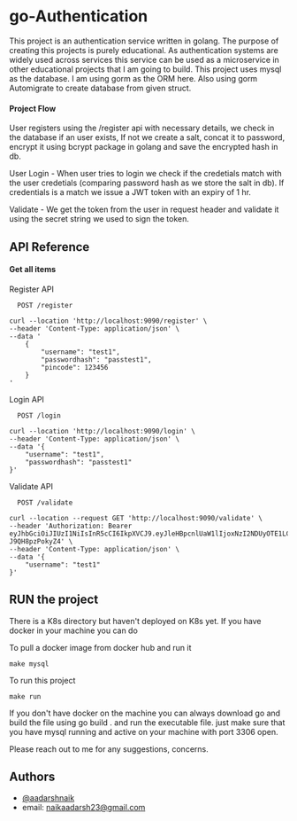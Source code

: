 
# go-Authentication

This project is an authentication service written in golang. 
The purpose of creating this projects is purely educational. As authentication systems are widely used across services this service can be used as a microservice in other educational projects that I am going to build.
This project uses mysql as the database. 
I am using gorm as the ORM here. Also using gorm Automigrate to create database from given struct. 

#### Project Flow
User registers using the /register api with necessary details, we check in the database if an user exists, If not we create a salt, concat it to password, encrypt it using bcrypt package in golang and save the encrypted hash in db. 

User Login - When user tries to login we check if the credetials match with the user credetials (comparing password hash as we store the salt in db). If credentials is a match we issue a JWT token with an expiry of 1 hr.

Validate - We get the token from the user in request header and validate it using the secret string we used to sign the token.


## API Reference

#### Get all items

Register API
```http
  POST /register
```
```
curl --location 'http://localhost:9090/register' \
--header 'Content-Type: application/json' \
--data '
    {
        "username": "test1",
        "passwordhash": "passtest1",
        "pincode": 123456
    }
'
```
Login API
```http
  POST /login
```
```
curl --location 'http://localhost:9090/login' \
--header 'Content-Type: application/json' \
--data '{
    "username": "test1",
    "passwordhash": "passtest1"
}'
```
Validate API
```http
  POST /validate
```
```
curl --location --request GET 'http://localhost:9090/validate' \
--header 'Authorization: Bearer eyJhbGciOiJIUzI1NiIsInR5cCI6IkpXVCJ9.eyJleHBpcnlUaW1lIjoxNzI2NDUyOTE1LCJwaW5jb2RlIjo1NjAyMDEsInVzZXJuYW1lIjoiVXNlcjYifQ.G7nIC2goAp2xJ0KeOUk5baLYPo3_O-J9QH8pzPokyZ4' \
--header 'Content-Type: application/json' \
--data '{
    "username": "test1"
}'
```

## RUN the project

There is a K8s directory but haven't deployed on K8s yet. 
If you have docker in your machine you can do 

To pull a docker image from docker hub and run it 
```
make mysql
```
To run this project 
```
make run
```

If you don't have docker on the machine you can always download go
and build the file using go build . and run the executable file. just make sure that you have mysql running and active on your machine with port 3306 open. 

Please reach out to me for any suggestions, concerns. 



## Authors

- [@aadarshnaik](https://www.github.com/aadarshnaik)
- email: naikaadarsh23@gmail.com 

